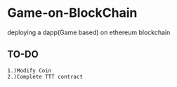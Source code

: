 # Game-on-BlockChain
deploying a dapp(Game based) on ethereum blockchain

## TO-DO

```
1.)Modify Coin
2.)Complete TTT contract
